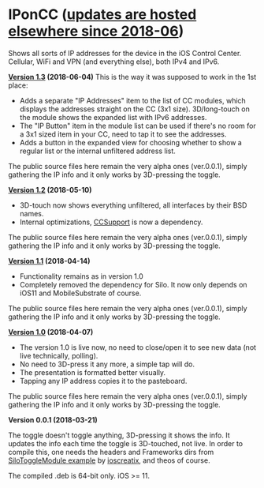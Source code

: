 # IPonCC ([updates are hosted elsewhere since 2018-06](https://gitlab.com/blanxd/IPonCC/tags))
Shows all sorts of IP addresses for the device in the iOS Control Center. Cellular, WiFi and VPN (and everything else), both IPv4 and IPv6.

**[Version 1.3](https://github.com/blanxd/IPonCC/releases) (2018-06-04)**
This is the way it was supposed to work in the 1st place:                                                                                                                                             
* Adds a separate "IP Addresses" item to the list of CC modules, which displays the addresses straight on the CC (3x1 size). 3D/long-touch on the module shows the expanded list with IPv6 addresses.
* The "IP Button" item in the module list can be used if there's no room for a 3x1 sized item in your CC, need to tap it to see the addresses.
* Adds a button in the expanded view for choosing whether to show a regular list or the internal unfiltered address list.

The public source files here remain the very alpha ones (ver.0.0.1), simply gathering the IP info and it only works by 3D-pressing the toggle.

**[Version 1.2](https://github.com/blanxd/IPonCC/releases) (2018-05-10)**
* 3D-touch now shows everything unfiltered, all interfaces by their BSD names.
* Internal optimizations, [CCSupport](https://github.com/opa334/CCSupport) is now a dependency.

The public source files here remain the very alpha ones (ver.0.0.1), simply gathering the IP info and it only works by 3D-pressing the toggle.

**[Version 1.1](https://github.com/blanxd/IPonCC/releases) (2018-04-14)**
* Functionality remains as in version 1.0
* Completely removed the dependency for Silo. It now only depends on iOS11 and MobileSubstrate of course.

The public source files here remain the very alpha ones (ver.0.0.1), simply gathering the IP info and it only works by 3D-pressing the toggle.

**[Version 1.0](https://github.com/blanxd/IPonCC/releases) (2018-04-07)**
* The version 1.0 is live now, no need to close/open it to see new data (not live technically, polling).
* No need to 3D-press it any more, a simple tap will do.
* The presentation is formatted better visually.
* Tapping any IP address copies it to the pasteboard.

The public source files here remain the very alpha ones (ver.0.0.1), simply gathering the IP info and it only works by 3D-pressing the toggle.

**Version 0.0.1 (2018-03-21)**

The toggle doesn't toggle anything, 3D-pressing it shows the info. It updates the info each time the toggle is 3D-touched, not live.
In order to compile this, one needs the headers and Frameworks dirs from [SiloToggleModule example](https://github.com/ioscreatix/SiloToggleModule) by [ioscreatix](https://github.com/ioscreatix), and theos of course.

The compiled .deb is 64-bit only. iOS >= 11.
